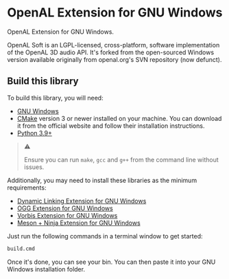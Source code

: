 # OpenAL Extension for GNU Windows

OpenAL Extension for GNU Windows.

OpenAL Soft is an LGPL-licensed, cross-platform, software implementation of the OpenAL 3D audio API. It's forked from the open-sourced Windows version available originally from openal.org's SVN repository (now defunct).

## Build this library

To build this library, you will need:

* [GNU Windows](https://github.com/tfslabs/gnu-windows)
* [CMake](https://www.cmake.org/) version 3 or newer installed on your machine. You can download it from the official website and follow their installation instructions.
* [Python 3.9+](https://python.org)

> :warning:
>
> Ensure you can run `make`, `gcc`  and `g++` from the command line without issues.

Additionally, you may need to install these libraries as the minimum requirements:

* [Dynamic Linking Extension for GNU Windows](https://github.com/tfslabs/dlfcn-gnu-windows)
* [OGG Extension for GNU Windows](https://github.com/tfslabs/ogg-gnu-windows)
* [Vorbis Extension for GNU Windows](https://github.com/tfslabs/vorbis-gnu-windows)
* [Meson + Ninja Extension for GNU Windows](https://github.com/tfslabs/meson-ninja-gnu-windows)

Just run the  following commands in a terminal window to get started:

```cmd
build.cmd
```

Once it's done, you can see your bin. You can then paste it into your GNU Windows installation folder.

